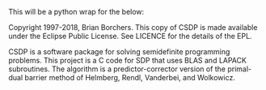 This will be a python wrap for the below:

Copyright 1997-2018, Brian Borchers.  This copy of CSDP is made
available under the Eclipse Public License.  See LICENCE for the
details of the EPL.

CSDP is a software package for solving semidefinite programming
problems.  This project is a C code for SDP that uses BLAS and LAPACK
subroutines.  The algorithm is a predictor-corrector version of the
primal-dual barrier method of Helmberg, Rendl, Vanderbei, and
Wolkowicz.